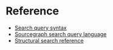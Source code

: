 # Reference

- [Search query syntax](queries.md)
- [Sourcegraph search query language](language.md)
- [Structural search reference](structural.md)
